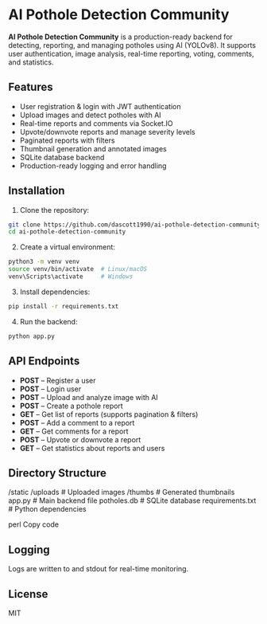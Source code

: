 # AI Pothole Detection Community

**AI Pothole Detection Community** is a production-ready backend for detecting, reporting, and managing potholes using AI (YOLOv8). It supports user authentication, image analysis, real-time reporting, voting, comments, and statistics.

## Features
- User registration & login with JWT authentication
- Upload images and detect potholes with AI
- Real-time reports and comments via Socket.IO
- Upvote/downvote reports and manage severity levels
- Paginated reports with filters
- Thumbnail generation and annotated images
- SQLite database backend
- Production-ready logging and error handling

## Installation
1. Clone the repository:
```bash
git clone https://github.com/dascott1990/ai-pothole-detection-community.git
cd ai-pothole-detection-community
```

2. Create a virtual environment:
```bash
python3 -m venv venv
source venv/bin/activate  # Linux/macOS
venv\Scripts\activate     # Windows
```

3. Install dependencies:
```bash
pip install -r requirements.txt
```

4. Run the backend:
```bash
python app.py
```

## API Endpoints
- **POST**  – Register a user  
- **POST**  – Login user  
- **POST**  – Upload and analyze image with AI  
- **POST**  – Create a pothole report  
- **GET**  – Get list of reports (supports pagination & filters)  
- **POST**  – Add a comment to a report  
- **GET**  – Get comments for a report  
- **POST**  – Upvote or downvote a report  
- **GET**  – Get statistics about reports and users  

## Directory Structure
/static
/uploads # Uploaded images
/thumbs # Generated thumbnails
app.py # Main backend file
potholes.db # SQLite database
requirements.txt # Python dependencies

perl
Copy code

## Logging
Logs are written to  and stdout for real-time monitoring.

## License
MIT
